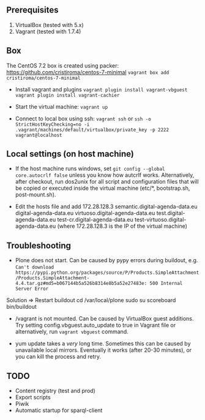 ## Prerequisites

1. VirtualBox (tested with 5.x)
2. Vagrant (tested with 1.7.4)

## Box
The CentOS 7.2 box is created using packer: https://github.com/cristiroma/centos-7-minimal
``vagrant box add cristiroma/centos-7-minimal``

* Install vagrant and plugins
``vagrant plugin install vagrant-vbguest``
``vagrant plugin install vagrant-cachier``

* Start the virtual machine: ``vagrant up``

* Connect to local box using ssh:
``vagrant ssh`` or ``ssh -o StrictHostKeyChecking=no -i .vagrant/machines/default/virtualbox/private_key -p 2222 vagrant@localhost``


## Local settings (on host machine)

* If the host machine runs windows, set `git config --global core.autocrlf false` unless you know how autcrlf works.
  Alternatively, after checkout, run dos2unix for all script and configuration files that will be copied or executed
  inside the virtual machine (etc/*, bootstrap.sh, post-mount.sh).

* Edit the hosts file and add
    172.28.128.3 semantic.digital-agenda-data.eu digital-agenda-data.eu virtuoso.digital-agenda-data.eu test.digital-agenda-data.eu test-cr.digital-agenda-data.eu test-virtuoso.digital-agenda-data.eu
(where 172.28.128.3 is the IP of the virtual machine)


## Troubleshooting
* Plone does not start. Can be caused by pypy errors during buildout, e.g.
```Can't download https://pypi.python.org/packages/source/P/Products.SimpleAttachment/Products.SimpleAttachment-4.4.tar.gz#md5=b067144b5a526b8314e8b5a52e27483e: 500 Internal Server Error```

Solution => Restart buildout
    cd /var/local/plone
    sudo su scoreboard
    bin/buildout

* /vagrant is not mounted. Can be caused by VirtualBox guest additions. Try setting config.vbguest.auto_update to true in Vagrant file or alternatively, run `vagrant vbguest` command.

* yum update takes a _very_ long time. Sometimes this can be caused by unavailable local mirrors. Eventually it works (after 20-30 minutes), or you can kill the process and retry.

## TODO

* Content registry (test and prod)
* Export scripts
* Piwik
* Automatic startup for sparql-client
